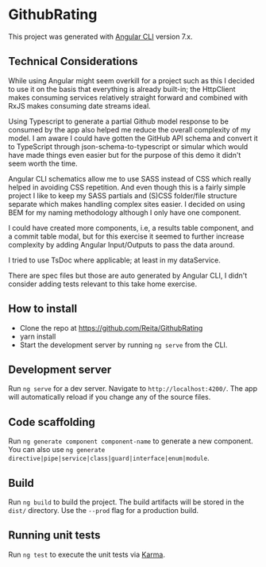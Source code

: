 # GithubRating

This project was generated with [Angular CLI](https://github.com/angular/angular-cli) version 7.x.

## Technical Considerations
While using Angular might seem overkill for a project such as this I decided to use it on the basis that everything is already built-in; the HttpClient makes consuming services relatively straight forward and combined with RxJS makes consuming date streams ideal.

Using Typescript to generate a partial Github model response to be consumed by the app also helped me reduce the overall complexity of my model. I am aware I could have gotten the GitHub API schema and convert it to TypeScript through json-schema-to-typescript or simular which would have made things even easier but for the purpose of this demo it didn't seem worth the time.

Angular CLI schematics allow me to use SASS instead of CSS which really helped in avoiding CSS repetition. And even though this is a fairly simple project I like to keep my SASS partials and (S)CSS folder/file structure separate which makes handling complex sites easier. I decided on using BEM for my naming methodology although I only have one component.

I could have created more components, i.e, a results table component, and a commit table modal, but for this exercise it seemed to further increase complexity by adding Angular Input/Outputs to pass the data around.

I tried to use TsDoc where applicable; at least in my dataService.

There are spec files but those are auto generated by Angular CLI, I didn't consider adding tests relevant to this take home exercise.

## How to install
* Clone the repo at https://github.com/Reita/GithubRating
* yarn install
* Start the development server by running `ng serve` from the CLI.

## Development server

Run `ng serve` for a dev server. Navigate to `http://localhost:4200/`. The app will automatically reload if you change any of the source files.

## Code scaffolding

Run `ng generate component component-name` to generate a new component. You can also use `ng generate directive|pipe|service|class|guard|interface|enum|module`.

## Build

Run `ng build` to build the project. The build artifacts will be stored in the `dist/` directory. Use the `--prod` flag for a production build.

## Running unit tests

Run `ng test` to execute the unit tests via [Karma](https://karma-runner.github.io).

